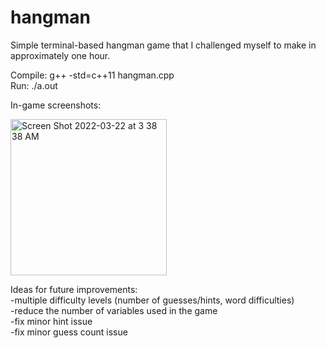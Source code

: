 # hangman
Simple terminal-based hangman game that I challenged myself to make in approximately one hour.

Compile: g++ -std=c++11 hangman.cpp  
Run: ./a.out

In-game screenshots:  

<img width="250" alt="Screen Shot 2022-03-22 at 3 38 38 AM" src="https://user-images.githubusercontent.com/48075045/159451720-6eec9d24-2bd4-4abd-8ff2-f181c39c56ff.png">



Ideas for future improvements:  
-multiple difficulty levels (number of guesses/hints, word difficulties)  
-reduce the number of variables used in the game  
-fix minor hint issue  
-fix minor guess count issue
